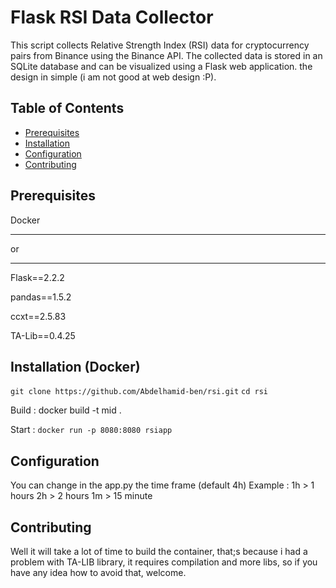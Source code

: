 # Flask RSI Data Collector

This script collects Relative Strength Index (RSI) data for cryptocurrency pairs from Binance using the Binance API. The collected data is stored in an SQLite database and can be visualized using a Flask web application.
the design in simple (i am not good at web design :P).

## Table of Contents

- [Prerequisites](#prerequisites)
- [Installation](#installation)
- [Configuration](#configuration)
- [Contributing](#contributing)

## Prerequisites

Docker
_________________________
or 
_________________________
Flask==2.2.2

pandas==1.5.2

ccxt==2.5.83

TA-Lib==0.4.25

## Installation (Docker)

`git clone https://github.com/Abdelhamid-ben/rsi.git`
`cd rsi`

Build :
docker build -t mid .

Start :
`docker run -p 8080:8080 rsiapp`

## Configuration

You can change in the app.py the time frame (default 4h)
Example : 1h > 1 hours
          2h > 2 hours
          1m > 15 minute

## Contributing

Well it will take a lot of time to build the container, that;s because i had a problem with TA-LIB library, it requires compilation and more libs, so if you have any idea how to avoid that, welcome.



